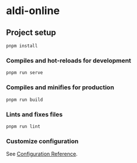 # aldi-online

## Project setup
```
pnpm install
```

### Compiles and hot-reloads for development
```
pnpm run serve
```

### Compiles and minifies for production
```
pnpm run build
```

### Lints and fixes files
```
pnpm run lint
```

### Customize configuration
See [Configuration Reference](https://cli.vuejs.org/config/).
